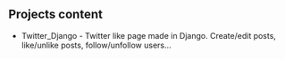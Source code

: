 ## Projects content

* Twitter_Django - Twitter like page made in Django. Create/edit posts, like/unlike posts, follow/unfollow users...